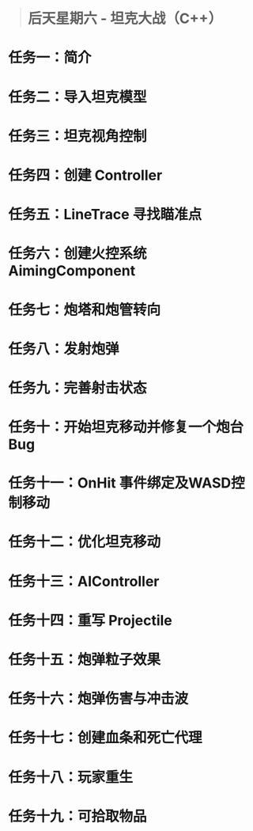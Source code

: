 > # <i class="fa fa-book-open"></i> 后天星期六 - 坦克大战（C++）
# <i class="fa fa-star"></i> 任务一：简介

# <i class="fa fa-star"></i> 任务二：导入坦克模型



# <i class="fa fa-star"></i> 任务三：坦克视角控制


# <i class="fa fa-star"></i> 任务四：创建 Controller

# <i class="fa fa-star"></i> 任务五：LineTrace 寻找瞄准点

# <i class="fa fa-star"></i> 任务六：创建火控系统 AimingComponent

# <i class="fa fa-star"></i> 任务七：炮塔和炮管转向

# <i class="fa fa-star"></i> 任务八：发射炮弹

# <i class="fa fa-star"></i> 任务九：完善射击状态


# <i class="fa fa-star"></i> 任务十：开始坦克移动并修复一个炮台 Bug

# <i class="fa fa-star"></i> 任务十一：OnHit 事件绑定及WASD控制移动

# <i class="fa fa-star"></i> 任务十二：优化坦克移动

# <i class="fa fa-star"></i> 任务十三：AIController

# <i class="fa fa-star"></i> 任务十四：重写 Projectile

# <i class="fa fa-star"></i> 任务十五：炮弹粒子效果

# <i class="fa fa-star"></i> 任务十六：炮弹伤害与冲击波

# <i class="fa fa-star"></i> 任务十七：创建血条和死亡代理

# <i class="fa fa-star"></i> 任务十八：玩家重生

# <i class="fa fa-star"></i> 任务十九：可拾取物品


<!-- 使用FontAwesome -->
<head> 
    <script defer src="https://use.fontawesome.com/releases/v5.0.13/js/all.js"></script> 
    <script defer src="https://use.fontawesome.com/releases/v5.0.13/js/v4-shims.js"></script> 
</head> 
<link rel="stylesheet" href="https://use.fontawesome.com/releases/v5.0.13/css/all.css">

<!-- Sample use: <i class="fa fa-star"></i> -->
